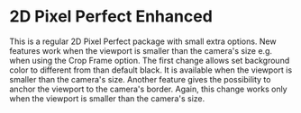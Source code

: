 # 2D Pixel Perfect Enhanced
This is a regular 2D Pixel Perfect package with small extra options. New features work when the viewport is smaller than the camera's size e.g. when using the Crop Frame option.
The first change allows set background color to different from than default black. It is available when the viewport is smaller than the camera's size.
Another feature gives the possibility to anchor the viewport to the camera's border. Again, this change works only when the viewport is smaller than the camera's size.